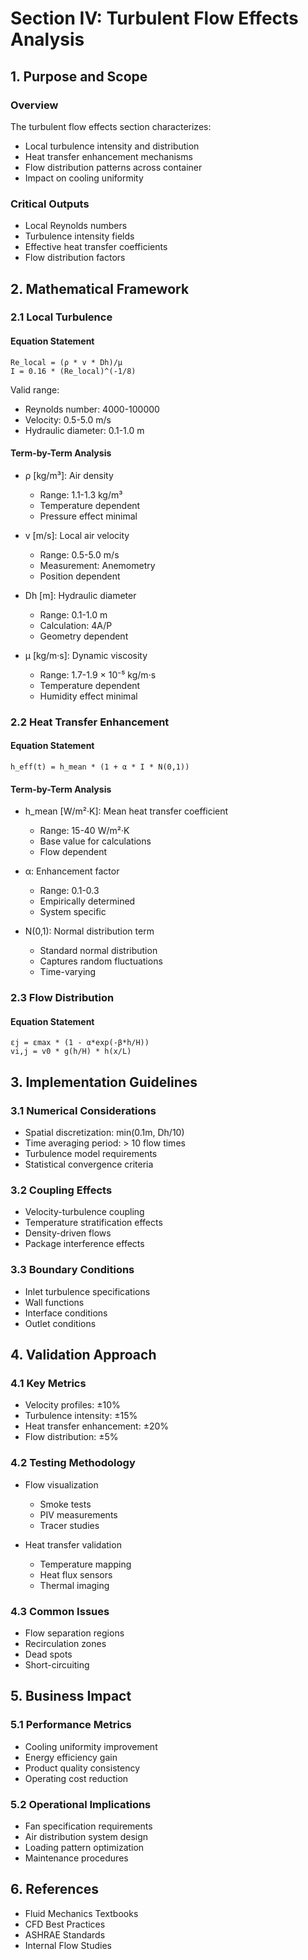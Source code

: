 # Section IV: Turbulent Flow Effects Analysis

## 1. Purpose and Scope

### Overview

The turbulent flow effects section characterizes:

- Local turbulence intensity and distribution
- Heat transfer enhancement mechanisms
- Flow distribution patterns across container
- Impact on cooling uniformity

### Critical Outputs

- Local Reynolds numbers
- Turbulence intensity fields
- Effective heat transfer coefficients
- Flow distribution factors

## 2. Mathematical Framework

### 2.1 Local Turbulence

#### Equation Statement

```
Re_local = (ρ * v * Dh)/μ
I = 0.16 * (Re_local)^(-1/8)
```

Valid range:

- Reynolds number: 4000-100000
- Velocity: 0.5-5.0 m/s
- Hydraulic diameter: 0.1-1.0 m

#### Term-by-Term Analysis

- ρ [kg/m³]: Air density

  - Range: 1.1-1.3 kg/m³
  - Temperature dependent
  - Pressure effect minimal

- v [m/s]: Local air velocity

  - Range: 0.5-5.0 m/s
  - Measurement: Anemometry
  - Position dependent

- Dh [m]: Hydraulic diameter

  - Range: 0.1-1.0 m
  - Calculation: 4A/P
  - Geometry dependent

- μ [kg/m·s]: Dynamic viscosity
  - Range: 1.7-1.9 × 10⁻⁵ kg/m·s
  - Temperature dependent
  - Humidity effect minimal

### 2.2 Heat Transfer Enhancement

#### Equation Statement

```
h_eff(t) = h_mean * (1 + α * I * N(0,1))
```

#### Term-by-Term Analysis

- h_mean [W/m²·K]: Mean heat transfer coefficient

  - Range: 15-40 W/m²·K
  - Base value for calculations
  - Flow dependent

- α: Enhancement factor

  - Range: 0.1-0.3
  - Empirically determined
  - System specific

- N(0,1): Normal distribution term
  - Standard normal distribution
  - Captures random fluctuations
  - Time-varying

### 2.3 Flow Distribution

#### Equation Statement

```
εj = εmax * (1 - α*exp(-β*h/H))
vi,j = v0 * g(h/H) * h(x/L)
```

## 3. Implementation Guidelines

### 3.1 Numerical Considerations

- Spatial discretization: min(0.1m, Dh/10)
- Time averaging period: > 10 flow times
- Turbulence model requirements
- Statistical convergence criteria

### 3.2 Coupling Effects

- Velocity-turbulence coupling
- Temperature stratification effects
- Density-driven flows
- Package interference effects

### 3.3 Boundary Conditions

- Inlet turbulence specifications
- Wall functions
- Interface conditions
- Outlet conditions

## 4. Validation Approach

### 4.1 Key Metrics

- Velocity profiles: ±10%
- Turbulence intensity: ±15%
- Heat transfer enhancement: ±20%
- Flow distribution: ±5%

### 4.2 Testing Methodology

- Flow visualization

  - Smoke tests
  - PIV measurements
  - Tracer studies

- Heat transfer validation
  - Temperature mapping
  - Heat flux sensors
  - Thermal imaging

### 4.3 Common Issues

- Flow separation regions
- Recirculation zones
- Dead spots
- Short-circuiting

## 5. Business Impact

### 5.1 Performance Metrics

- Cooling uniformity improvement
- Energy efficiency gain
- Product quality consistency
- Operating cost reduction

### 5.2 Operational Implications

- Fan specification requirements
- Air distribution system design
- Loading pattern optimization
- Maintenance procedures

## 6. References

- Fluid Mechanics Textbooks
- CFD Best Practices
- ASHRAE Standards
- Internal Flow Studies
